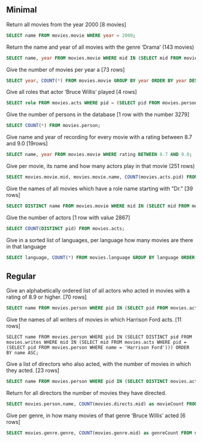 ## Minimal

Return all movies from the year 2000 [8 movies]
```sql
SELECT name FROM movies.movie WHERE year = 2000;
```

Return the name and year of all movies with the genre ‘Drama’ (143 movies)
```sql
SELECT name, year FROM movies.movie WHERE mid IN (SELECT mid FROM movies.genre WHERE genre = 'Drama');
```

Give the number of movies per year a [73 rows]
```sql
SELECT year, COUNT(*) FROM movies.movie GROUP BY year ORDER BY year DESC;
```

Give all roles that actor ‘Bruce Willis’ played [4 rows]
```sql
SELECT role FROM movies.acts WHERE pid = (SELECT pid FROM movies.person WHERE name = 'Bruce Willis');
```

Give the number of persons in the database [1 row with the number 3279]
```sql
SELECT COUNT(*) FROM movies.person;
```
Give name and year of recording for every movie with a rating between 8.7 and 9.0 [19rows]
```sql
SELECT name, year FROM movies.movie WHERE rating BETWEEN 8.7 AND 9.0;
```

Give per movie, its name and how many actors play in that movie (251 rows)
```sql
SELECT movies.movie.mid, movies.movie.name, COUNT(movies.acts.pid) FROM movies.movie, movies.acts WHERE movies.movie.mid = movies.acts.mid GROUP BY movies.movie.mid;
```

Give the names of all movies which have a role name starting with "Dr." [39 rows]
```sql
SELECT DISTINCT name FROM movies.movie WHERE mid IN (SELECT mid FROM movies.acts WHERE role LIKE 'Dr.%');
```

Give the number of actors [1 row with value 2867]
```sql
SELECT COUNT(DISTINCT pid) FROM movies.acts;
```

Give in a sorted list of languages, per language how many movies are there in that language
```sql
SELECT language, COUNT(*) FROM movies.language GROUP BY language ORDER BY COUNT(*) DESC;
```

## Regular

Give an alphabetically ordered list of all actors who acted in movies with a rating of 8.9 or higher. [70 rows]
```sql
SELECT name FROM movies.person WHERE pid IN (SELECT pid FROM movies.acts WHERE mid IN (SELECT mid FROM movies.movie WHERE rating >= 8.9)) ORDER BY name ASC;
```

Give the names of all writers of movies in which Harrison Ford acts. [11 rows]
```
SELECT name FROM movies.person WHERE pid IN (SELECT DISTINCT pid FROM movies.writes WHERE mid IN (SELECT mid FROM movies.acts WHERE pid = (SELECT pid FROM movies.person WHERE name = 'Harrison Ford'))) ORDER BY name ASC;
```

Give a list of directors who also acted, with the number of movies in which they acted. [23 rows]
```sql
SELECT name FROM movies.person WHERE pid IN (SELECT DISTINCT movies.acts.pid FROM movies.acts, movies.directs WHERE movies.acts.pid = movies.directs.pid) ORDER BY name ASC;
```

Return for all directors the number of movies they have directed.
```sql
SELECT movies.person.name, COUNT(movies.directs.mid) as movieCount FROM movies.directs, movies.person WHERE movies.person.pid = movies.directs.pid GROUP BY movies.directs.pid, movies.person.name ORDER BY movieCount DESC;
```

Give per genre, in how many movies of that genre ‘Bruce Willis’ acted [6 rows]
```sql
SELECT movies.genre.genre, COUNT(movies.genre.mid) as genreCount FROM movies.acts, movies.genre WHERE pid = (SELECT pid FROM movies.person WHERE name = 'Bruce Willis') AND movies.genre.mid = movies.acts.mid GROUP BY movies.genre.genre ORDER BY genreCount DESC;
```
